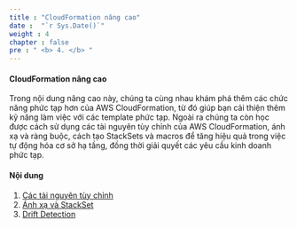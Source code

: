 ```yaml
---
title : "CloudFormation nâng cao"
date :  "`r Sys.Date()`" 
weight : 4 
chapter : false
pre : " <b> 4. </b> "
---
```


#### CloudFormation nâng cao

Trong nội dung nâng cao này, chúng ta cùng nhau khám phá thêm các chức năng phức tạp hơn của AWS CloudFormation, từ đó giúp bạn cải thiện thêm kỹ năng làm việc với các template phức tạp. Ngoài ra chúng ta còn học được cách sử dụng các tài nguyên tùy chỉnh của AWS CloudFormation, ánh xạ và ràng buộc, cách tạo StackSets và macros để tăng hiệu quả trong việc tự động hóa cơ sở hạ tầng, đồng thời giải quyết các yêu cầu kinh doanh phức tạp.

#### Nội dung

1. [Các tài nguyên tùy chỉnh](./4.1-customresource)
2. [Ánh xạ và StackSet](./4.2-stackset)
3. [Drift Detection](./4.3-driftdetection)
